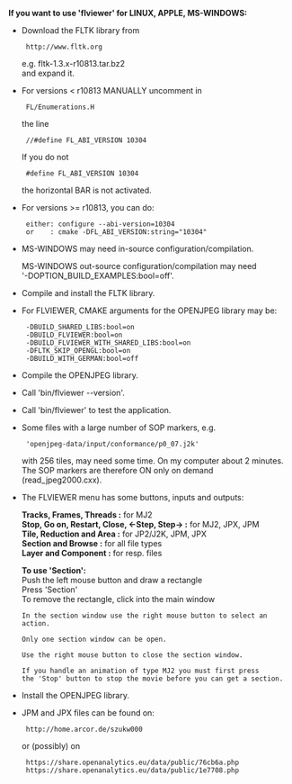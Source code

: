 **If you want to use 'flviewer' for LINUX, APPLE, MS-WINDOWS:**

* Download the FLTK library from

       http://www.fltk.org

  e.g. fltk-1.3.x-r10813.tar.bz2   
  and expand it.

* For versions < r10813 MANUALLY uncomment in

       FL/Enumerations.H

  the line

       //#define FL_ABI_VERSION 10304

  If you do not 

       #define FL_ABI_VERSION 10304

  the horizontal BAR is not activated.

* For versions >= r10813, you can do:

       either: configure --abi-version=10304   
       or    : cmake -DFL_ABI_VERSION:string="10304"

* MS-WINDOWS may need in-source configuration/compilation.

  MS-WINDOWS out-source configuration/compilation may need   
  '-DOPTION_BUILD_EXAMPLES:bool=off'.

* Compile and install the FLTK library.

* For FLVIEWER, CMAKE arguments for the OPENJPEG library may be:

       -DBUILD_SHARED_LIBS:bool=on   
       -DBUILD_FLVIEWER:bool=on   
       -DBUILD_FLVIEWER_WITH_SHARED_LIBS:bool=on   
       -DFLTK_SKIP_OPENGL:bool=on   
       -DBUILD_WITH_GERMAN:bool=off

* Compile the OPENJPEG library.

* Call 'bin/flviewer --version'.

* Call 'bin/flviewer' to test the application.

* Some files with a large number of SOP markers, e.g.

       'openjpeg-data/input/conformance/p0_07.j2k'

  with 256 tiles, may need some time. On my computer about 2 minutes.  
  The SOP markers are therefore ON only on demand (read_jpeg2000.cxx).

* The FLVIEWER menu has some buttons, inputs and outputs:

    **Tracks, Frames, Threads                     :** for MJ2   
    **Stop, Go on, Restart, Close, <-Step, Step-> :** for MJ2, JPX, JPM   
    **Tile, Reduction and Area                    :** for JP2/J2K, JPM, JPX   
    **Section and Browse                          :** for all file types   
    **Layer and Component                         :** for resp. files   

    **To use 'Section':**   
      Push the left mouse button and draw a rectangle   
      Press 'Section'   
      To remove the rectangle, click into the main window   

      In the section window use the right mouse button to select an action.   

      Only one section window can be open.   

	  Use the right mouse button to close the section window.   

      If you handle an animation of type MJ2 you must first press   
      the 'Stop' button to stop the movie before you can get a section.

* Install the OPENJPEG library.

* JPM and JPX files can be found on:   

       http://home.arcor.de/szukw000   

  or (possibly) on   

       https://share.openanalytics.eu/data/public/76cb6a.php   
       https://share.openanalytics.eu/data/public/1e7708.php

